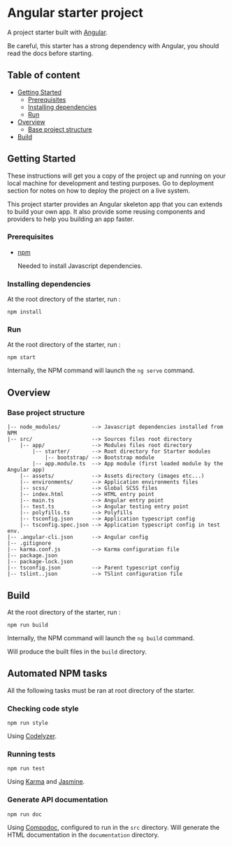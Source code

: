 # Angular starter project

A project starter built with [Angular](https://angular.io/).

Be careful, this starter has a strong dependency with Angular, you should read the docs before starting.


## Table of content
* [Getting Started](#getting-started)
    * [Prerequisites](#prerequisites)
    * [Installing dependencies](#installing-dependencies)
    * [Run](#run)
* [Overview](#overview)
    * [Base project structure](#base-project-structure)
* [Build](#build)
    

## Getting Started

These instructions will get you a copy of the project up and running on your local machine for development and testing purposes. 
Go to deployment section for notes on how to deploy the project on a live system.

This project starter provides an Angular skeleton app that you can extends to build your own app. It also provide some 
reusing components and providers to help you building an app faster.

### Prerequisites

* [npm](https://www.npmjs.com/get-npm) 

    Needed to install Javascript dependencies.
    
    
### Installing dependencies

At the root directory of the starter, run :

```shell
npm install
```

### Run

At the root directory of the starter, run :

```shell
npm start
```

Internally, the NPM command will launch the ``ng serve`` command.

## Overview

### Base project structure

```
|-- node_modules/          --> Javascript dependencies installed from NPM
|-- src/                   --> Sources files root directory
    |-- app/               --> Modules files root directory
        |-- starter/       --> Root directory for Starter modules
            |-- bootstrap/ --> Bootstrap module
        |-- app.module.ts  --> App module (first loaded module by the Angular app)
    |-- assets/            --> Assets directory (images etc...)
    |-- environments/      --> Application environments files
    |-- scss/              --> Global SCSS files
    |-- index.html         --> HTML entry point
    |-- main.ts            --> Angular entry point
    |-- test.ts            --> Angular testing entry point
    |-- polyfills.ts       --> Polyfills
    |-- tsconfig.json      --> Application typescript config
    |-- tsconfig.spec.json --> Application typescript config in test env.
|-- .angular-cli.json      --> Angular config
|-- .gitignore         
|-- karma.conf.js          --> Karma configuration file          
|-- package.json       
|-- package-lock.json  
|-- tsconfig.json          --> Parent typescript config
|-- tslint..json           --> TSlint configuration file
```

## Build

At the root directory of the starter, run :

```shell
npm run build
```

Internally, the NPM command will launch the ``ng build`` command.

Will produce the built files in the ``build`` directory.


## Automated NPM tasks

All the following tasks must be ran at root directory of the starter.

### Checking code style
```shell
npm run style
```
Using [Codelyzer](https://github.com/mgechev/codelyzer).


### Running tests
```shell
npm run test
```
Using [Karma](https://karma-runner.github.io/1.0/index.html) and [Jasmine](https://jasmine.github.io/).


### Generate API documentation
```shell
npm run doc
```
Using [Compodoc](https://compodoc.github.io), configured to run in the ``src`` directory. Will generate the HTML
documentation in the ``documentation`` directory. 
